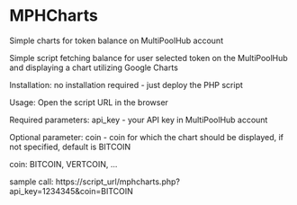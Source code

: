 # MPHCharts
Simple charts for token balance on MultiPoolHub account

Simple script fetching balance for user selected token on the MultiPoolHub and displaying a chart utilizing Google Charts

Installation:
no installation required - just deploy the PHP script

Usage:
Open the script URL in the browser

Required parameters:
api_key - your API key in MultiPoolHub account

Optional parameter:
coin - coin for which the chart should be displayed, if not specified, default is BITCOIN

coin: BITCOIN, VERTCOIN, ...


sample call:
https://script_url/mphcharts.php?api_key=1234345&coin=BITCOIN
